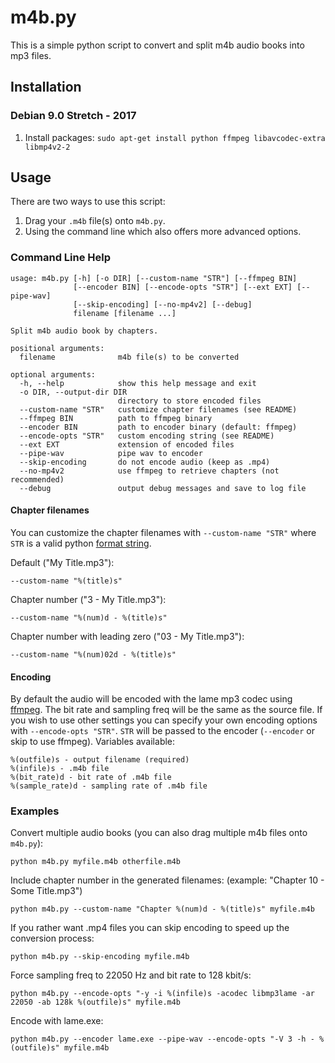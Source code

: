 # m4b.py

This is a simple python script to convert and split m4b audio books into mp3 files.


## Installation

### Debian 9.0 Stretch - 2017

1. Install packages: `sudo apt-get install python ffmpeg libavcodec-extra libmp4v2-2`

## Usage

There are two ways to use this script:

1. Drag your `.m4b` file(s) onto `m4b.py`.
2. Using the command line which also offers more advanced options.


### Command Line Help

    usage: m4b.py [-h] [-o DIR] [--custom-name "STR"] [--ffmpeg BIN]
                  [--encoder BIN] [--encode-opts "STR"] [--ext EXT] [--pipe-wav]
                  [--skip-encoding] [--no-mp4v2] [--debug]
                  filename [filename ...]

    Split m4b audio book by chapters.

    positional arguments:
      filename              m4b file(s) to be converted

    optional arguments:
      -h, --help            show this help message and exit
      -o DIR, --output-dir DIR
                            directory to store encoded files
      --custom-name "STR"   customize chapter filenames (see README)
      --ffmpeg BIN          path to ffmpeg binary
      --encoder BIN         path to encoder binary (default: ffmpeg)
      --encode-opts "STR"   custom encoding string (see README)
      --ext EXT             extension of encoded files
      --pipe-wav            pipe wav to encoder
      --skip-encoding       do not encode audio (keep as .mp4)
      --no-mp4v2            use ffmpeg to retrieve chapters (not recommended)
      --debug               output debug messages and save to log file

#### Chapter filenames

You can customize the chapter filenames with `--custom-name "STR"` where `STR` is a valid python [format string](http://docs.python.org/library/stdtypes.html#string-formatting-operations).

Default ("My Title.mp3"):

    --custom-name "%(title)s"

Chapter number ("3 - My Title.mp3"):

    --custom-name "%(num)d - %(title)s"

Chapter number with leading zero ("03 - My Title.mp3"):

    --custom-name "%(num)02d - %(title)s"

#### Encoding

By default the audio will be encoded with the lame mp3 codec using [ffmpeg](http://www.ffmpeg.org/ffmpeg-doc.html). The bit rate and sampling freq will be the same as the source file.
If you wish to use other settings you can specify your own encoding options with `--encode-opts "STR"`. `STR` will be passed to the encoder (`--encoder` or skip to use ffmpeg). Variables available:

    %(outfile)s - output filename (required)
    %(infile)s - .m4b file
    %(bit_rate)d - bit rate of .m4b file
    %(sample_rate)d - sampling rate of .m4b file


### Examples

Convert multiple audio books (you can also drag multiple m4b files onto `m4b.py`):

    python m4b.py myfile.m4b otherfile.m4b

Include chapter number in the generated filenames: (example: "Chapter 10 - Some Title.mp3")

    python m4b.py --custom-name "Chapter %(num)d - %(title)s" myfile.m4b

If you rather want .mp4 files you can skip encoding to speed up the conversion process:

    python m4b.py --skip-encoding myfile.m4b

Force sampling freq to 22050 Hz and bit rate to 128 kbit/s:

    python m4b.py --encode-opts "-y -i %(infile)s -acodec libmp3lame -ar 22050 -ab 128k %(outfile)s" myfile.m4b

Encode with lame.exe:

    python m4b.py --encoder lame.exe --pipe-wav --encode-opts "-V 3 -h - %(outfile)s" myfile.m4b
